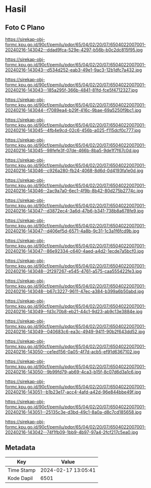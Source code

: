 # Hasil

## Foto C Plano

https://sirekap-obj-formc.kpu.go.id/90cf/pemilu/pdpr/65/04/02/20/07/6504022007001-20240216-143042--ddad9fca-529e-4297-b56b-b0c2dc815f95.jpg

https://sirekap-obj-formc.kpu.go.id/90cf/pemilu/pdpr/65/04/02/20/07/6504022007001-20240216-143043--d534d252-eab3-49e1-9ac3-12b1dfc7a432.jpg

https://sirekap-obj-formc.kpu.go.id/90cf/pemilu/pdpr/65/04/02/20/07/6504022007001-20240216-143043--185a295f-366b-4841-81fd-fce5f4712327.jpg

https://sirekap-obj-formc.kpu.go.id/90cf/pemilu/pdpr/65/04/02/20/07/6504022007001-20240216-143044--f7089ea4-b29f-416c-9bae-69a5250f9bc1.jpg

https://sirekap-obj-formc.kpu.go.id/90cf/pemilu/pdpr/65/04/02/20/07/6504022007001-20240216-143045--4fb4e9cd-02c6-456b-a025-f115dcf0c777.jpg

https://sirekap-obj-formc.kpu.go.id/90cf/pemilu/pdpr/65/04/02/20/07/6504022007001-20240216-143045--98fefe3f-07de-466b-8ba5-9de1f7f67c0d.jpg

https://sirekap-obj-formc.kpu.go.id/90cf/pemilu/pdpr/65/04/02/20/07/6504022007001-20240216-143046--c926a280-fb24-4068-8d6d-0d4193fa1e0d.jpg

https://sirekap-obj-formc.kpu.go.id/90cf/pemilu/pdpr/65/04/02/20/07/6504022007001-20240216-143046--2ac9a7a0-6ec1-4f9b-8b42-80d275b2774c.jpg

https://sirekap-obj-formc.kpu.go.id/90cf/pemilu/pdpr/65/04/02/20/07/6504022007001-20240216-143047--d3872ec4-3a6d-47b6-b341-738b8a678fe9.jpg

https://sirekap-obj-formc.kpu.go.id/90cf/pemilu/pdpr/65/04/02/20/07/6504022007001-20240216-143047--d406ef5d-6571-4a8b-9c31-1c3a1f6fcd9b.jpg

https://sirekap-obj-formc.kpu.go.id/90cf/pemilu/pdpr/65/04/02/20/07/6504022007001-20240216-143047--86e92334-c640-4aed-a4d2-1ecde7a5bcf0.jpg

https://sirekap-obj-formc.kpu.go.id/90cf/pemilu/pdpr/65/04/02/20/07/6504022007001-20240216-143048--2f297267-e545-4761-a575-caa555422fe3.jpg

https://sirekap-obj-formc.kpu.go.id/90cf/pemilu/pdpr/65/04/02/20/07/6504022007001-20240216-143048--b67c3227-9611-47ec-a384-b399a6b50abd.jpg

https://sirekap-obj-formc.kpu.go.id/90cf/pemilu/pdpr/65/04/02/20/07/6504022007001-20240216-143049--fd3c70b8-eb21-44c1-9d23-ab9c13e3884e.jpg

https://sirekap-obj-formc.kpu.go.id/90cf/pemilu/pdpr/65/04/02/20/07/6504022007001-20240216-143049--040683c6-ea3c-4949-9411-90b2f643dd52.jpg

https://sirekap-obj-formc.kpu.go.id/90cf/pemilu/pdpr/65/04/02/20/07/6504022007001-20240216-143050--ce1ed156-0a05-4f7d-acb5-ef91d6367102.jpg

https://sirekap-obj-formc.kpu.go.id/90cf/pemilu/pdpr/65/04/02/20/07/6504022007001-20240216-143050--9b99fd79-ab69-4ca3-b15f-8c07d6d3a1c6.jpg

https://sirekap-obj-formc.kpu.go.id/90cf/pemilu/pdpr/65/04/02/20/07/6504022007001-20240216-143051--b1b23e17-acc4-4afd-a42d-96e844bbe49f.jpg

https://sirekap-obj-formc.kpu.go.id/90cf/pemilu/pdpr/65/04/02/20/07/6504022007001-20240216-143051--25135c3e-d3bd-49c1-8a0a-d8c7cd185658.jpg

https://sirekap-obj-formc.kpu.go.id/90cf/pemilu/pdpr/65/04/02/20/07/6504022007001-20240216-143042--74f1fb09-1bb9-4b97-97a4-2fcf217c5ea0.jpg


## Metadata

| Key        | Value               |
| ---------- | ------------------- |
| Time Stamp | 2024-02-17 13:05:41 |
| Kode Dapil | 6501                |



